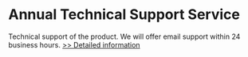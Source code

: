 # Annual Technical Support Service
Technical support of the product. We will offer email support within 24 business hours.
[>> Detailed information](https://secure.shareit.com/shareit/product.html?productid=300481623&affiliateid=200057808)